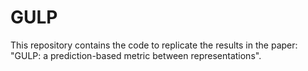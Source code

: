 # GULP
This repository contains the code to replicate the results in the paper: "GULP: a prediction-based metric between representations".
